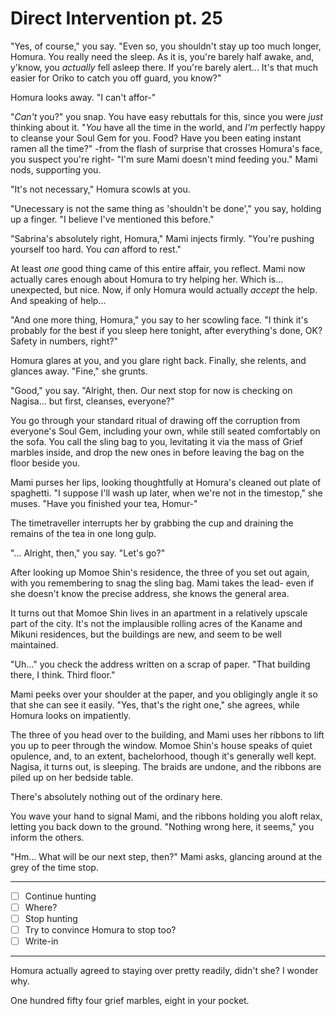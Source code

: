 # Direct Intervention pt. 25

"Yes, of course," you say. "Even so, you shouldn't stay up too much longer, Homura. You really need the sleep. As it is, you're barely half awake, and, y'know, you *actually* fell asleep there. If you're barely alert... It's that much easier for Oriko to catch you off guard, you know?"

Homura looks away. "I can't affor-"

"*Can't* you?" you snap. You have easy rebuttals for this, since you were *just* thinking about it. "*You* have all the time in the world, and *I'm* perfectly happy to cleanse your Soul Gem for you. Food? Have you been eating instant ramen all the time?" -from the flash of surprise that crosses Homura's face, you suspect you're right- "I'm sure Mami doesn't mind feeding you." Mami nods, supporting you.

"It's not necessary," Homura scowls at you.

"Unecessary is not the same thing as 'shouldn't be done'," you say, holding up a finger. "I believe I've mentioned this before."

"Sabrina's absolutely right, Homura," Mami injects firmly. "You're pushing yourself too hard. You *can* afford to rest."

At least *one* good thing came of this entire affair, you reflect. Mami now actually cares enough about Homura to try helping her. Which is... unexpected, but nice. Now, if only Homura would actually *accept* the help. And speaking of help...

"And one more thing, Homura," you say to her scowling face. "I think it's probably for the best if you sleep here tonight, after everything's done, OK? Safety in numbers, right?"

Homura glares at you, and you glare right back. Finally, she relents, and glances away. "Fine," she grunts.

"Good," you say. "Alright, then. Our next stop for now is checking on Nagisa... but first, cleanses, everyone?"

You go through your standard ritual of drawing off the corruption from everyone's Soul Gem, including your own, while still seated comfortably on the sofa. You call the sling bag to you, levitating it via the mass of Grief marbles inside, and drop the new ones in before leaving the bag on the floor beside you.

Mami purses her lips, looking thoughtfully at Homura's cleaned out plate of spaghetti. "I suppose I'll wash up later, when we're not in the timestop," she muses. "Have you finished your tea, Homur-"

The timetraveller interrupts her by grabbing the cup and draining the remains of the tea in one long gulp.

"... Alright, then," you say. "Let's go?"

After looking up Momoe Shin's residence, the three of you set out again, with you remembering to snag the sling bag. Mami takes the lead- even if she doesn't know the precise address, she knows the general area.

It turns out that Momoe Shin lives in an apartment in a relatively upscale part of the city. It's not the implausible rolling acres of the Kaname and Mikuni residences, but the buildings are new, and seem to be well maintained.

"Uh..." you check the address written on a scrap of paper. "That building there, I think. Third floor."

Mami peeks over your shoulder at the paper, and you obligingly angle it so that she can see it easily. "Yes, that's the right one," she agrees, while Homura looks on impatiently.

The three of you head over to the building, and Mami uses her ribbons to lift you up to peer through the window. Momoe Shin's house speaks of quiet opulence, and, to an extent, bachelorhood, though it's generally well kept. Nagisa, it turns out, is sleeping. The braids are undone, and the ribbons are piled up on her bedside table.

There's absolutely nothing out of the ordinary here.

You wave your hand to signal Mami, and the ribbons holding you aloft relax, letting you back down to the ground. "Nothing wrong here, it seems," you inform the others.

"Hm... What will be our next step, then?" Mami asks, glancing around at the grey of the time stop.

---

- [ ] Continue hunting
- [ ] Where?
- [ ] Stop hunting
- [ ] Try to convince Homura to stop too?
- [ ] Write-in

---

Homura actually agreed to staying over pretty readily, didn't she? I wonder why.

One hundred fifty four grief marbles, eight in your pocket.
